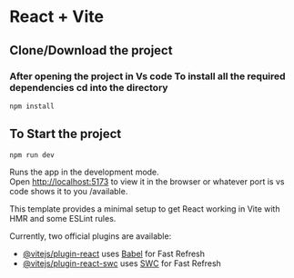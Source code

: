 # React + Vite
## Clone/Download the project
### After opening the project in Vs code To install all the required dependencies cd into the directory

```
npm install
```

## To Start the project

```
npm run dev
```


Runs the app in the development mode.<br>
Open [http://localhost:5173](http://localhost:5173) to view it in the browser or whatever port is vs code shows it to you /available.


This template provides a minimal setup to get React working in Vite with HMR and some ESLint rules.

Currently, two official plugins are available:

- [@vitejs/plugin-react](https://github.com/vitejs/vite-plugin-react/blob/main/packages/plugin-react/README.md) uses [Babel](https://babeljs.io/) for Fast Refresh
- [@vitejs/plugin-react-swc](https://github.com/vitejs/vite-plugin-react-swc) uses [SWC](https://swc.rs/) for Fast Refresh
